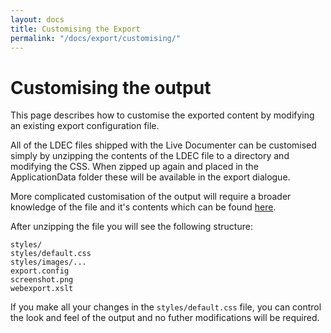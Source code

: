 ```yaml
---
layout: docs
title: Customising the Export
permalink: "/docs/export/customising/"
---
```

# Customising the output

This page describes how to customise the exported content by modifying an existing export configuration
file.

All of the LDEC files shipped with the Live Documenter can be customised simply by unzipping the contents 
of the LDEC file to a directory and modifying the CSS. When zipped up again and placed in the ApplicationData 
folder these will be available in the export dialogue.

More complicated customisation of the output will require a broader knowledge of the file and it's 
contents which can be found <a href="/export/live-documenter-export-configuration-files">here</a>.

After unzipping the file you will see the following structure:

```
styles/
styles/default.css
styles/images/...
export.config
screenshot.png
webexport.xslt
```

If you make all your changes in the <code>styles/default.css</code> file, you can control the look and feel 
of the output and no futher modifications will be required.